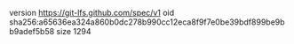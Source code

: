 version https://git-lfs.github.com/spec/v1
oid sha256:a65636ea324a860b0dc278b990cc12eca8f9f7e0be39bdf899be9bb9adef5b58
size 1294
